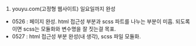 1. youyu.com(고정형 웹사이트) 일요일까지 완성
  - 0526 : 페이지 완성. html 접근성 부분과 scss 파트를 나누는 부분이 미흡. 되도록이면 scss는 모듈화와 변수명을 잘 짓는걸 목표.
  - 0527 : html 접근성 부분 완성(내 생각), scss 파일 모듈화.

